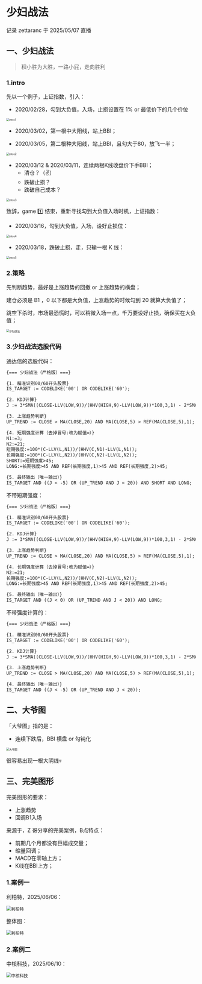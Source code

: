 # 少妇战法

记录 zettaranc 于 2025/05/07 直播

## 一、少妇战法

> 积小胜为大胜，一路小屁，走向胜利

### 1.intro

先以一个例子，上证指数，引入：

- 2020/02/28，勾到大负值，入场，止损设置在 1% or 最低价下的几个价位

<img src="https://blogcola1213.oss-cn-wuhan-lr.aliyuncs.com/practice/2025/03/01.png" alt="intro1" style="margin:auto;zoom:50%;">

- 2020/03/02，第一根中大阳线，站上BBI；

- 2020/03/05，第二根种大阳线，站上BBI，且勾大于80，放飞一半；

<img src="https://blogcola1213.oss-cn-wuhan-lr.aliyuncs.com/practice/2025/03/02.png" alt="intro2" style="margin:auto;zoom:50%;">

- 2020/03/12 & 2020/03/11，连续两根K线收盘价下手BBI；
    - 清仓？（✌️）
    - 跌破止损？
    - 跌破自己成本？

<img src="https://blogcola1213.oss-cn-wuhan-lr.aliyuncs.com/practice/2025/03/03.png" alt="intro3" style="margin:auto;zoom:50%;">

致辞，game 1️⃣ 结束，重新寻找勾到大负值入场时机，上证指数：

- 2020/03/16，勾到大负值，入场，设好止损位：

<img src="https://blogcola1213.oss-cn-wuhan-lr.aliyuncs.com/practice/2025/03/04.png" alt="intro4" style="margin:auto;zoom:50%;">

- 2020/03/18，跌破止损，走，只输一根 K 线：

<img src="https://blogcola1213.oss-cn-wuhan-lr.aliyuncs.com/practice/2025/03/05.png" alt="intro5" style="margin:auto;zoom:50%;">

### 2.策略

先判断趋势，最好是上涨趋势的回撤 or 上涨趋势的横盘；

建仓必须是 B1 ，0 以下都是大负值，上涨趋势的时候勾到 20 就算大负值了；

跳空下杀时，市场最恐慌时，可以稍微入场一点，千万要设好止损，确保买在大负值；

<img src="https://blogcola1213.oss-cn-wuhan-lr.aliyuncs.com/practice/2025/03/06.png" alt="少妇战法" style="margin:auto;zoom:50%;">

### 3.少妇战法选股代码

通达信的选股代码：

```txt
{=== 少妇战法（严格版）===}

{1. 精准识别00/60开头股票}
IS_TARGET := CODELIKE('00') OR CODELIKE('60');

{2. KDJ计算}
J := 3*SMA((CLOSE-LLV(LOW,9))/(HHV(HIGH,9)-LLV(LOW,9))*100,3,1) - 2*SMA(SMA((CLOSE-LLV(LOW,9))/(HHV(HIGH,9)-LLV(LOW,9))*100,3,1),3,1);

{3. 上涨趋势判断}
UP_TREND := CLOSE > MA(CLOSE,20) AND MA(CLOSE,5) > REF(MA(CLOSE,5),1);

{4. 短期强度计算（去掉冒号:改为赋值=）}
N1:=3;
N2:=21;
短期强度:=100*(C-LLV(L,N1))/(HHV(C,N1)-LLV(L,N1));
长期强度:=100*(C-LLV(L,N2))/(HHV(C,N2)-LLV(L,N2));
SHORT:=短期强度>45;
LONG:=长期强度>45 AND REF(长期强度,1)>45 AND REF(长期强度,2)>45;

{5. 最终输出（唯一输出）}
IS_TARGET AND ((J < -5) OR (UP_TREND AND J < 20)) AND SHORT AND LONG;
```

不带短期强度：

````txt
{=== 少妇战法（严格版）===}

{1. 精准识别00/60开头股票}
IS_TARGET := CODELIKE('00') OR CODELIKE('60');

{2. KDJ计算}
J := 3*SMA((CLOSE-LLV(LOW,9))/(HHV(HIGH,9)-LLV(LOW,9))*100,3,1) - 2*SMA(SMA((CLOSE-LLV(LOW,9))/(HHV(HIGH,9)-LLV(LOW,9))*100,3,1),3,1);

{3. 上涨趋势判断}
UP_TREND := CLOSE > MA(CLOSE,20) AND MA(CLOSE,5) > REF(MA(CLOSE,5),1);

{4. 长期强度计算（去掉冒号:改为赋值=）}
N2:=21;
长期强度:=100*(C-LLV(L,N2))/(HHV(C,N2)-LLV(L,N2));
LONG:=长期强度>45 AND REF(长期强度,1)>45 AND REF(长期强度,2)>45;

{5. 最终输出（唯一输出）}
IS_TARGET AND ((J < 0) OR (UP_TREND AND J < 20)) AND LONG;
````

不带强度计算的：

```txt
{=== 少妇战法（严格版）===}

{1. 精准识别00/60开头股票}
IS_TARGET := CODELIKE('00') OR CODELIKE('60');

{2. KDJ计算}
J := 3*SMA((CLOSE-LLV(LOW,9))/(HHV(HIGH,9)-LLV(LOW,9))*100,3,1) - 2*SMA(SMA((CLOSE-LLV(LOW,9))/(HHV(HIGH,9)-LLV(LOW,9))*100,3,1),3,1);

{3. 上涨趋势判断}
UP_TREND := CLOSE > MA(CLOSE,20) AND MA(CLOSE,5) > REF(MA(CLOSE,5),1);

{4. 最终输出（唯一输出）}
IS_TARGET AND ((J < -5) OR (UP_TREND AND J < 20));
```

## 二、大爷图

「大爷图」指的是：

- 连续下跌后，BBI 横盘 or 勾钝化

<img src="https://blogcola1213.oss-cn-wuhan-lr.aliyuncs.com/practice/2025/03/07.png" alt="大爷图" style="margin:auto;zoom:50%;">

很容易出现一根大阴线💀

## 三、完美图形

完美图形的要求：

- 上涨趋势
- 回调B1入场

来源于，Z 哥分享的完美案例，B点特点：

- 前期几个月都没有巨幅成交量；
- 缩量回调；
- MACD在零轴上方；
- K线在BBI上方；

### 1.案例一

利柏特，2025/06/06：

<img src="https://blogcola1213.oss-cn-wuhan-lr.aliyuncs.com/practice/2025/03/08.png" alt="利柏特" style="margin:auto;zoom:80%;">

整体图：

<img src="https://blogcola1213.oss-cn-wuhan-lr.aliyuncs.com/practice/2025/03/10.png" alt="利柏特" style="margin:auto;zoom:80%;">

### 2.案例二

中核科技，2025/06/10：

<img src="https://blogcola1213.oss-cn-wuhan-lr.aliyuncs.com/practice/2025/03/09.png" alt="中核科技" style="margin:auto;zoom:80%;">